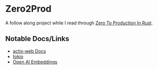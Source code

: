 # Zero2Prod

A follow along project while I read through [Zero To Production In Rust](https://www.zero2prod.com/).

## Notable Docs/Links

- [actix-web Docs](https://actix.rs/docs/)
- [tokio](https://tokio.rs)
- [Open AI Embeddings](https://platform.openai.com/docs/api-reference/embeddings/create)
